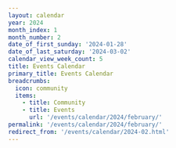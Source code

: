```yaml
---
layout: calendar
year: 2024
month_index: 1
month_number: 2
date_of_first_sunday: '2024-01-28'
date_of_last_saturday: '2024-03-02'
calendar_view_week_count: 5
title: Events Calendar
primary_title: Events Calendar
breadcrumbs:
  icon: community
  items:
    - title: Community
    - title: Events
      url: '/events/calendar/2024/february/'
permalink: '/events/calendar/2024/february/'
redirect_from: '/events/calendar/2024-02.html'
---
```

